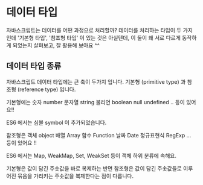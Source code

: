 # 데이터 타입

자바스크립트는 데이터를 어떤 과정으로 처리할까?
데이터를 처리하는 타입이 두 가지인데 '기본형 타입', '참조형 타입' 이 있는 것은 아실텐데, 이 둘이 왜 서로 다르게 동작하게 되었는지 살펴보고, 잘 활용해 보아요 ^^

## 데이터 타입 종류
자바스크립트 데이터 타입에는 큰 축이 두가지 입니다.
기본형 (primitive type) 과 참조형 (reference type) 입니다.

기본형에는
숫자 number
문자열 string
불리언 boolean
null
undefined .. 등이 있어요!!

ES6 에서는 심볼 symbol 이 추가되었습니다. 

참조형은
객체 object
배열 Array
함수 Function
날짜 Date
정규표현식 RegExp ... 등이 있어요 !!

ES6 에서는 Map, WeakMap, Set, WeakSet 등이 객체 하위 분류에 속해요.

기본형은 값이 담긴 주솟값을 바로 복제하는 반면
참조형은 값이 담긴 주솟값들로 이루어진 묶음을 가리키는 주솟값을 복제한다는 점이 다릅니다. 
<!--stackedit_data:
eyJoaXN0b3J5IjpbMTc1NjkxMjc5OSwtMTA4NzM5OTIxNV19
-->